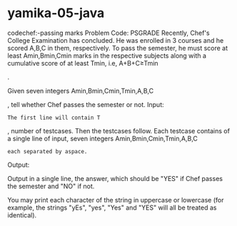 # yamika-05-java
codechef:-passing marks
Problem Code: PSGRADE
Recently, Chef's College Examination has concluded. He was enrolled in 3 courses and he scored A,B,C in them, respectively. To pass the semester, he must score at least Amin,Bmin,Cmin marks in the respective subjects along with a cumulative score of at least Tmin, i.e, A+B+C≥Tmin

.

Given seven integers Amin,Bmin,Cmin,Tmin,A,B,C

, tell whether Chef passes the semester or not.
Input:

    The first line will contain T

, number of testcases. Then the testcases follow.
Each testcase contains of a single line of input, seven integers Amin,Bmin,Cmin,Tmin,A,B,C

    each separated by aspace.

Output:

Output in a single line, the answer, which should be "YES" if Chef passes the semester and "NO" if not.

You may print each character of the string in uppercase or lowercase (for example, the strings "yEs", "yes", "Yes" and "YES" will all be treated as identical).
